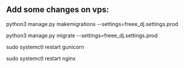 Add some changes on vps:
-----------------------------
python3 manage.py makemigrations --settings=freee_dj.settings.prod

python3 manage.py migrate --settings=freee_dj.settings.prod

sudo systemctl restart gunicorn

sudo systemctl restart nginx

